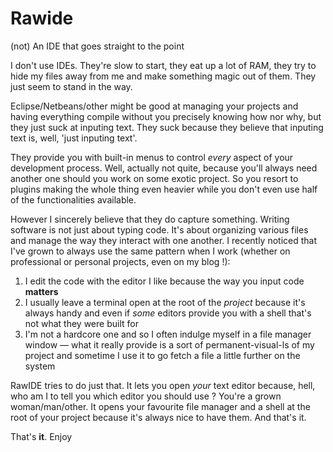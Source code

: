 # Rawide
(not) An IDE that goes straight to the point

I don't use IDEs. They're slow to start, they eat up a lot of RAM, they try to hide my files away from me and make something magic out of them. They just seem to stand in the way.

Eclipse/Netbeans/other might be good at managing your projects and having everything compile without you precisely knowing how nor why, but they just suck at inputing text. They suck because they believe that inputing text is, well, 'just inputing text'.

They provide you with built-in menus to control *every* aspect of your development process. Well, actually not quite, because you'll always need another one should you work on some exotic project. So you resort to plugins making the whole thing even heavier while you don't even use half of the functionalities available.

However I sincerely believe that they do capture something. Writing software is not just about typing code. It's about organizing various files and manage the way they interact with one another. I recently noticed that I've grown to always use the same pattern when I work (whether on professional or personal projects, even on my blog !):

1. I edit the code with the editor I like because the way you input code **matters**
2. I usually leave a terminal open at the root of the *project* because it's always handy and even if *some* editors provide you with a shell that's not what they were built for
3. I'm not a hardcore one and so I often indulge myself in a file manager window — what it really provide is a sort of permanent-visual-ls of my project and sometime I use it to go fetch a file a little further on the system

RawIDE tries to do just that. It lets you open *your* text editor because, hell, who am I to tell you which editor you should use ? You're a grown woman/man/other. It opens your favourite file manager and a shell at the root of your project because it's always nice to have them. And that's it.

That's **it**. Enjoy

